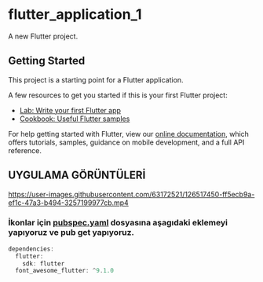 # flutter_application_1

A new Flutter project.

## Getting Started

This project is a starting point for a Flutter application.

A few resources to get you started if this is your first Flutter project:

- [Lab: Write your first Flutter app](https://flutter.dev/docs/get-started/codelab)
- [Cookbook: Useful Flutter samples](https://flutter.dev/docs/cookbook)

For help getting started with Flutter, view our
[online documentation](https://flutter.dev/docs), which offers tutorials,
samples, guidance on mobile development, and a full API reference.


## UYGULAMA GÖRÜNTÜLERİ

https://user-images.githubusercontent.com/63172521/126517450-ff5ecb9a-ef1c-47a3-b494-3257199977cb.mp4

### İkonlar için [pubspec.yaml](https://github.com/tutunamayanlar2021/Flutter/blob/main/flutter_application_1/pubspec.yaml.) dosyasına aşagıdaki eklemeyi yapıyoruz ve pub get yapıyoruz.
```dart
dependencies:
  flutter:
    sdk: flutter
  font_awesome_flutter: ^9.1.0 
  ```
  



